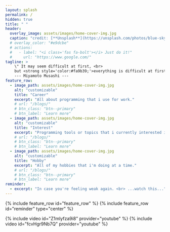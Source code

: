 ```yaml
---
layout: splash
permalink: /
hidden: true
title: " "
header:
  overlay_image: assets/images/home-cover-img.jpg
  caption: "credit: [**Unsplash**](https://unsplash.com/photos/blue-sky-with-clouds-viNPa2F7fnw)"
  # overlay_color: "#e9dcbe"
  # actions:
  #   - label: "<i class='fas fa-bolt'></i> Just do it!"
  #     url: "https://www.google.com/"
tagline: > 
    \" It may seem difficult at first, <br>
    but <strong style='color:#fa9b39;'>everything is difficult at first.</strong>\" <br><br>
    --- Miyamoto Musashi ---
feature_row:
  - image_path: assets/images/home-cover-img.jpg
    alt: "customizable"
    title: "Career"
    excerpt: "All about programming that i use for work."
    # url: "/blogs/"
    # btn_class: "btn--primary"
    # btn_label: "Learn more"
  - image_path: assets/images/home-cover-img.jpg
    alt: "customizable"
    title: "Interest"
    excerpt: "Programming tools or topics that i currently interested in."
    # url: "/blogs/"
    # btn_class: "btn--primary"
    # btn_label: "Learn more" 
  - image_path: assets/images/home-cover-img.jpg
    alt: "customizable"
    title: "Hobby"
    excerpt: "All of my hobbies that i'm doing at a time."
    # url: "/blogs/"
    # btn_class: "btn--primary"
    # btn_label: "Learn more"
reminder:
  - excerpt: "In case you're feeling weak again. <br> ...watch this..."
---
```


{% include feature_row id="feature_row" %}
{% include feature_row id="reminder" type="center" %}

{% include video id="Z1mlyfza9i8" provider="youtube" %}
{% include video id="fcvHgr9Nb7Q" provider="youtube" %}
